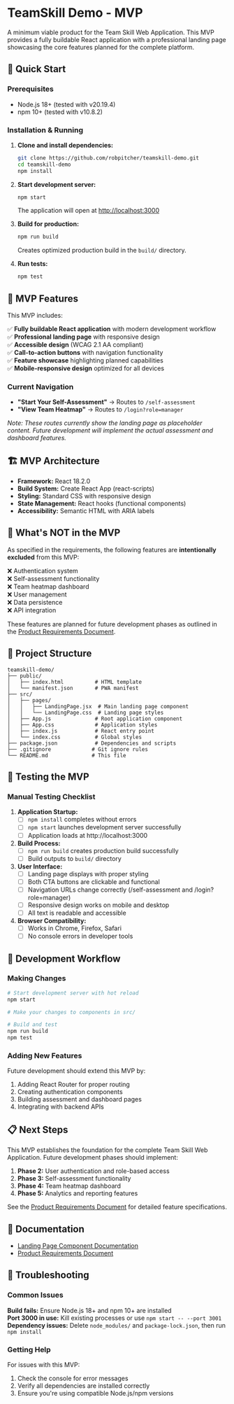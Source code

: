 # TeamSkill Demo - MVP

A minimum viable product for the Team Skill Web Application. This MVP provides a fully buildable React application with a professional landing page showcasing the core features planned for the complete platform.

## 🚀 Quick Start

### Prerequisites
- Node.js 18+ (tested with v20.19.4)
- npm 10+ (tested with v10.8.2)

### Installation & Running

1. **Clone and install dependencies:**
   ```bash
   git clone https://github.com/robpitcher/teamskill-demo.git
   cd teamskill-demo
   npm install
   ```

2. **Start development server:**
   ```bash
   npm start
   ```
   
   The application will open at [http://localhost:3000](http://localhost:3000)

3. **Build for production:**
   ```bash
   npm run build
   ```
   
   Creates optimized production build in the `build/` directory.

4. **Run tests:**
   ```bash
   npm test
   ```

## 📱 MVP Features

This MVP includes:

✅ **Fully buildable React application** with modern development workflow  
✅ **Professional landing page** with responsive design  
✅ **Accessible design** (WCAG 2.1 AA compliant)  
✅ **Call-to-action buttons** with navigation functionality  
✅ **Feature showcase** highlighting planned capabilities  
✅ **Mobile-responsive design** optimized for all devices  

### Current Navigation
- **"Start Your Self-Assessment"** → Routes to `/self-assessment`
- **"View Team Heatmap"** → Routes to `/login?role=manager`

*Note: These routes currently show the landing page as placeholder content. Future development will implement the actual assessment and dashboard features.*

## 🏗️ MVP Architecture

- **Framework:** React 18.2.0
- **Build System:** Create React App (react-scripts)
- **Styling:** Standard CSS with responsive design
- **State Management:** React hooks (functional components)
- **Accessibility:** Semantic HTML with ARIA labels

## 🎯 What's NOT in the MVP

As specified in the requirements, the following features are **intentionally excluded** from this MVP:

❌ Authentication system  
❌ Self-assessment functionality  
❌ Team heatmap dashboard  
❌ User management  
❌ Data persistence  
❌ API integration  

These features are planned for future development phases as outlined in the [Product Requirements Document](prd-team-skill-web-app.md).

## 📂 Project Structure

```
teamskill-demo/
├── public/
│   ├── index.html          # HTML template
│   └── manifest.json       # PWA manifest
├── src/
│   ├── pages/
│   │   ├── LandingPage.jsx  # Main landing page component
│   │   └── LandingPage.css  # Landing page styles
│   ├── App.js              # Root application component
│   ├── App.css             # Application styles
│   ├── index.js            # React entry point
│   └── index.css           # Global styles
├── package.json            # Dependencies and scripts
├── .gitignore             # Git ignore rules
└── README.md              # This file
```

## 🧪 Testing the MVP

### Manual Testing Checklist

1. **Application Startup:**
   - [ ] `npm install` completes without errors
   - [ ] `npm start` launches development server successfully
   - [ ] Application loads at http://localhost:3000

2. **Build Process:**
   - [ ] `npm run build` creates production build successfully
   - [ ] Build outputs to `build/` directory

3. **User Interface:**
   - [ ] Landing page displays with proper styling
   - [ ] Both CTA buttons are clickable and functional
   - [ ] Navigation URLs change correctly (/self-assessment and /login?role=manager)
   - [ ] Responsive design works on mobile and desktop
   - [ ] All text is readable and accessible

4. **Browser Compatibility:**
   - [ ] Works in Chrome, Firefox, Safari
   - [ ] No console errors in developer tools

## 🔄 Development Workflow

### Making Changes
```bash
# Start development server with hot reload
npm start

# Make your changes to components in src/

# Build and test
npm run build
npm test
```

### Adding New Features
Future development should extend this MVP by:
1. Adding React Router for proper routing
2. Creating authentication components
3. Building assessment and dashboard pages
4. Integrating with backend APIs

## 📋 Next Steps

This MVP establishes the foundation for the complete Team Skill Web Application. Future development phases should implement:

1. **Phase 2:** User authentication and role-based access
2. **Phase 3:** Self-assessment functionality  
3. **Phase 4:** Team heatmap dashboard
4. **Phase 5:** Analytics and reporting features

See the [Product Requirements Document](prd-team-skill-web-app.md) for detailed feature specifications.

## 📝 Documentation

- [Landing Page Component Documentation](README-landing-page.md)
- [Product Requirements Document](prd-team-skill-web-app.md)

## 🐛 Troubleshooting

### Common Issues

**Build fails:** Ensure Node.js 18+ and npm 10+ are installed  
**Port 3000 in use:** Kill existing processes or use `npm start -- --port 3001`  
**Dependency issues:** Delete `node_modules/` and `package-lock.json`, then run `npm install`

### Getting Help

For issues with this MVP:
1. Check the console for error messages
2. Verify all dependencies are installed correctly
3. Ensure you're using compatible Node.js/npm versions